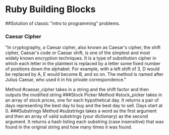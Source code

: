 # Ruby Building Blocks
##Solution of classic "intro to programming" problems. 
### Caesar Cipher
"In cryptography, a Caesar cipher, also known as Caesar's cipher, the shift cipher, Caesar's code or Caesar shift, is one of the simplest and most widely known encryption techniques. It is a type of substitution cipher in which each letter in the plaintext is replaced by a letter some fixed number of positions down the alphabet. For example, with a left shift of 3, D would be replaced by A, E would become B, and so on. The method is named after Julius Caesar, who used it in his private correspondence."

Method #caesar_cipher takes in a string and the shift factor and then outputs the modified string
###Stock Picker
Method #stock_picker takes in an array of stock prices, one for each hypothetical day. It returns a pair of days representing the best day to buy and the best day to sell. Days start at 0. 
###Substrings
Method #substrings takes a word as the first argument and then an array of valid substrings (your dictionary) as the second argument. It returns a hash listing each substring (case insensitive) that was found in the original string and how many times it was found.
